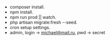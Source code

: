 

- composer install.
- npm install.
- npm run prod || watch.
- php artisan migrate:fresh --seed.
- cron setup settings.
- admin, login -> michael@mail.ru, pwd -> secret
